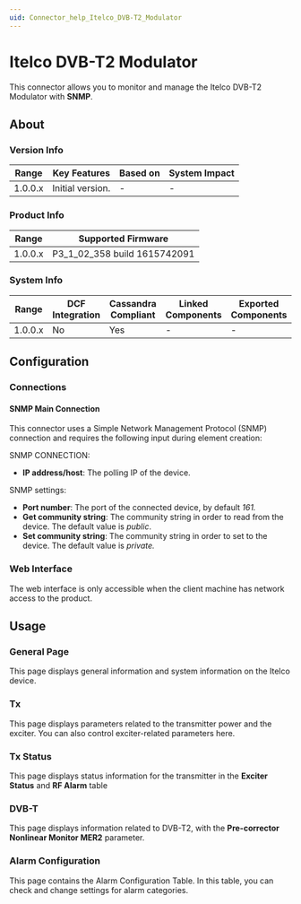 ```yaml
---
uid: Connector_help_Itelco_DVB-T2_Modulator
---
```


# Itelco DVB-T2 Modulator

This connector allows you to monitor and manage the Itelco DVB-T2 Modulator with **SNMP**.

## About

### Version Info

| Range   | Key Features     | Based on | System Impact |
|---------|------------------|----------|---------------|
| 1.0.0.x | Initial version. | -        | -             |

### Product Info

| Range   | Supported Firmware           |
|---------|------------------------------|
| 1.0.0.x | P3_1_02_358 build 1615742091 |

### System Info

| Range     | DCF Integration     | Cassandra Compliant     | Linked Components     | Exported Components     |
|-----------|---------------------|-------------------------|-----------------------|-------------------------|
| 1.0.0.x   | No                  | Yes                     | -                     | -                       |

## Configuration

### Connections

#### SNMP Main Connection

This connector uses a Simple Network Management Protocol (SNMP) connection and requires the following input during element creation:

SNMP CONNECTION:

- **IP address/host**: The polling IP of the device.

SNMP settings:

- **Port number**: The port of the connected device, by default *161.*
- **Get community string**: The community string in order to read from the device. The default value is *public*.
- **Set community string**: The community string in order to set to the device. The default value is *private.*

### Web Interface

The web interface is only accessible when the client machine has network access to the product.

## Usage

### General Page

This page displays general information and system information on the Itelco device.

### Tx

This page displays parameters related to the transmitter power and the exciter. You can also control exciter-related parameters here.

### Tx Status

This page displays status information for the transmitter in the **Exciter Status** and **RF Alarm** table

### DVB-T

This page displays information related to DVB-T2, with the **Pre-corrector Nonlinear Monitor MER2** parameter.

### Alarm Configuration

This page contains the Alarm Configuration Table. In this table, you can check and change settings for alarm categories.
